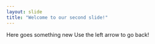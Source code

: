 ```yaml
---
layout: slide
title: "Welcome to our second slide!"
---
```

Here goes something new
Use the left arrow to go back!
